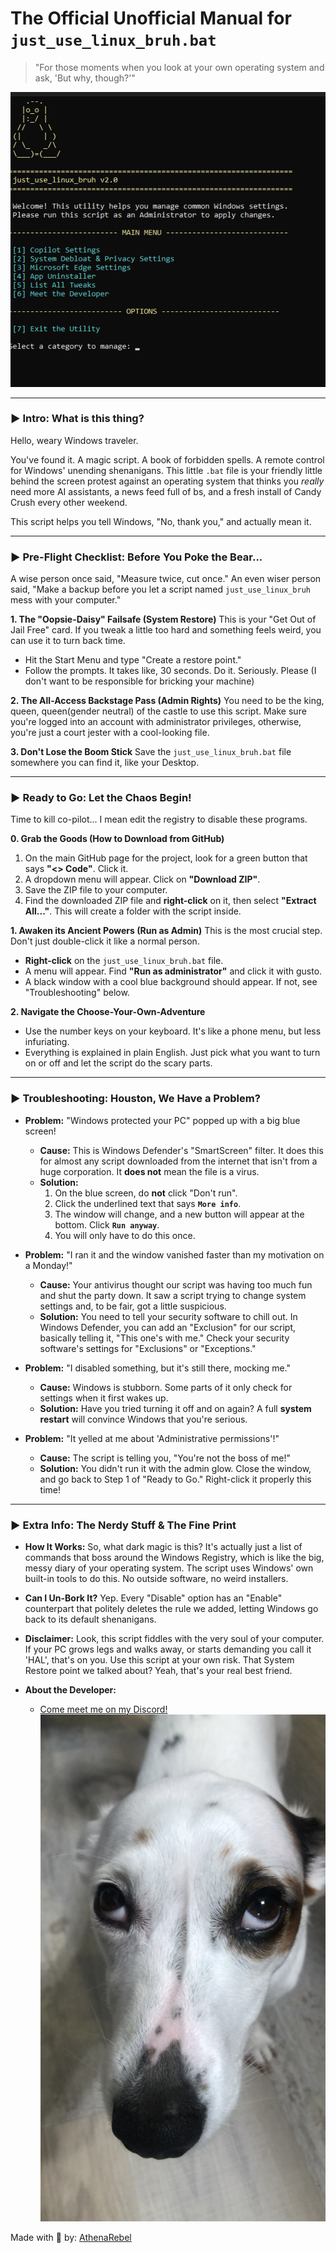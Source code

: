 # The Official Unofficial Manual for `just_use_linux_bruh.bat`

> "For those moments when you look at your own operating system and ask, 'But why, though?'"

![This is a photo of the terminal I promise](photos/terminal.png)

---

### **► Intro: What is this thing?**

Hello, weary Windows traveler.

You've found it. A magic script. A book of forbidden spells. A remote control for Windows' unending shenanigans. This little `.bat` file is your friendly little behind the screen protest against an operating system that thinks you *really* need more AI assistants, a news feed full of bs, and a fresh install of Candy Crush every other weekend.

This script helps you tell Windows, "No, thank you," and actually mean it.

---

### **► Pre-Flight Checklist: Before You Poke the Bear...**

A wise person once said, "Measure twice, cut once." An even wiser person said, "Make a backup before you let a script named `just_use_linux_bruh` mess with your computer."

**1. The "Oopsie-Daisy" Failsafe (System Restore)**
This is your "Get Out of Jail Free" card. If you tweak a little too hard and something feels weird, you can use it to turn back time.
* Hit the Start Menu and type "Create a restore point."
* Follow the prompts. It takes like, 30 seconds. Do it. Seriously. Please (I don't want to be responsible for bricking your machine)

**2. The All-Access Backstage Pass (Admin Rights)**
You need to be the king, queen, queen(gender neutral) of the castle to use this script. Make sure you're logged into an account with administrator privileges, otherwise, you're just a court jester with a cool-looking file.

**3. Don't Lose the Boom Stick**
Save the `just_use_linux_bruh.bat` file somewhere you can find it, like your Desktop. 

---

### **► Ready to Go: Let the Chaos Begin!**

Time to kill co-pilot... I mean edit the registry to disable these programs. 

**0. Grab the Goods (How to Download from GitHub)**

1.  On the main GitHub page for the project, look for a green button that says **"<> Code"**. Click it.
2.  A dropdown menu will appear. Click on **"Download ZIP"**.
3.  Save the ZIP file to your computer.
4.  Find the downloaded ZIP file and **right-click** on it, then select **"Extract All..."**. This will create a folder with the script inside.

**1. Awaken its Ancient Powers (Run as Admin)**
This is the most crucial step. Don't just double-click it like a normal person.
* **Right-click** on the `just_use_linux_bruh.bat` file.
* A menu will appear. Find **"Run as administrator"** and click it with gusto.
* A black window with a cool blue background should appear. If not, see "Troubleshooting" below.

**2. Navigate the Choose-Your-Own-Adventure**
* Use the number keys on your keyboard. It's like a phone menu, but less infuriating.
* Everything is explained in plain English. Just pick what you want to turn on or off and let the script do the scary parts.

---

### **► Troubleshooting: Houston, We Have a Problem?**

* **Problem:** "Windows protected your PC" popped up with a big blue screen!
    * **Cause:** This is Windows Defender's "SmartScreen" filter. It does this for almost any script downloaded from the internet that isn't from a huge corporation. It **does not** mean the file is a virus.
    * **Solution:**
        1.  On the blue screen, do **not** click "Don't run".
        2.  Click the underlined text that says **`More info`**.
        3.  The window will change, and a new button will appear at the bottom. Click **`Run anyway`**.
        4.  You will only have to do this once.

* **Problem:** "I ran it and the window vanished faster than my motivation on a Monday!"
    * **Cause:** Your antivirus thought our script was having too much fun and shut the party down. It saw a script trying to change system settings and, to be fair, got a little suspicious.
    * **Solution:** You need to tell your security software to chill out. In Windows Defender, you can add an "Exclusion" for our script, basically telling it, "This one's with me." Check your security software's settings for "Exclusions" or "Exceptions."

* **Problem:** "I disabled something, but it's still there, mocking me."
    * **Cause:** Windows is stubborn. Some parts of it only check for settings when it first wakes up.
    * **Solution:** Have you tried turning it off and on again? A full **system restart** will convince Windows that you're serious.

* **Problem:** "It yelled at me about 'Administrative permissions'!"
    * **Cause:** The script is telling you, "You're not the boss of me!"
    * **Solution:** You didn't run it with the admin glow. Close the window, and go back to Step 1 of "Ready to Go." Right-click it properly this time!

---

### **► Extra Info: The Nerdy Stuff & The Fine Print**

* **How It Works:** So, what dark magic is this? It's actually just a list of commands that boss around the Windows Registry, which is like the big, messy diary of your operating system. The script uses Windows' own built-in tools to do this. No outside software, no weird installers.

* **Can I Un-Bork It?** Yep. Every "Disable" option has an "Enable" counterpart that politely deletes the rule we added, letting Windows go back to its default shenanigans.

* **Disclaimer:** Look, this script fiddles with the very soul of your computer. If your PC grows legs and walks away, or starts demanding you call it 'HAL', that's on you. Use this script at your own risk. That System Restore point we talked about? Yeah, that's your real best friend.

* **About the Developer:**
    * [Come meet me on my Discord!](https://discord.gg/JtQ2QTfjXt)
    ![Snoopy](photos/snoopy_VERY_IMPORTANT.jpeg)
  

Made with 💙 by: [AthenaRebel](https://atxyz.dev/)

